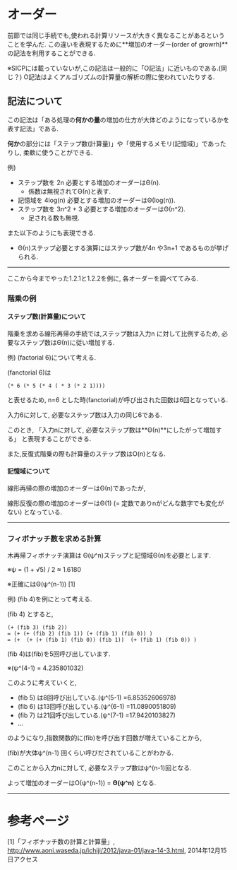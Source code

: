 # オーダー
前節では同じ手続でも,使われる計算リソースが大きく異なることがあるということを学んだ.
この違いを表現するために**増加のオーダー(order of growrh)**の記法を利用することができる.

※SICPには載っていないが,この記法は一般的に「O記法」に近いものである.(同じ？)
O記法はよくアルゴリズムの計算量の解析の際に使われていたりする.

## 記法について
この記法は「ある処理の**何かの量**の増加の仕方が大体どのようになっているかを表す記法」である.

**何か**の部分には「ステップ数(計算量)」や「使用するメモリ(記憶域)」であったりし,
柔軟に使うことができる.

例)
- ステップ数を 2n 必要とする増加のオーダーはΘ(n).
    - 係数は無視されてΘ(n)と表す.
- 記憶域を 4log(n) 必要とする増加のオーダーはΘ(log(n)).
- ステップ数を 3n^2 + 3 必要とする増加のオーダーはΘ(n^2).
    - 足される数も無視.

また以下のようにも表現できる.
- Θ(n)ステップ必要とする演算にはステップ数が4n
や3n+1 であるものが挙げられる.

---
ここから今までやった1.2.1と1.2.2を例に,
各オーダーを調べててみる.

### 階乗の例

#### ステップ数(計算量)について

階乗を求める線形再帰の手続では,ステップ数は入力n に対して比例するため,
必要なステップ数はΘ(n)に従い増加する.

例) (factorial 6)について考える.

(fanctorial 6)は

    (* 6 (* 5 (* 4 ( * 3 (* 2 1))))

と表せるため, n=6 とした時(fanctorial)が呼び出された回数は6回となっている.

入力6に対して, 必要なステップ数は入力の同じ6である.

このとき,
「入力nに対して, 必要なステップ数は**Θ(n)**にしたがって増加する」
と表現することができる.

また,反復式階乗の際も計算量のステップ数はO(n)となる.

#### 記憶域について
線形再帰の際の増加のオーダーはΘ(n)であったが,

線形反復の際の増加のオーダーはΘ(1)
(= 定数でありnがどんな数字でも変化がない)
となっている.

---

### フィボナッチ数を求める計算

木再帰フィボナッチ演算は
Θ(ψ^n)ステップと記憶域Θ(n)を必要とします.

※ψ = (1 + √5) / 2 ≈ 1.6180

※正確にはΘ(ψ^(n-1)) [1]

例) (fib 4)を例にとって考える.

(fib 4) とすると,

    (+ (fib 3) (fib 2))
    = (+ (+ (fib 2) (fib 1)) (+ (fib 1) (fib 0)) )
    = (+  (+ (+ (fib 1) (fib 0)) (fib 1))  (+ (fib 1) (fib 0)) )

(fib 4)は(fib)を5回呼び出しています.

※(ψ^(4-1) = 4.235801032)

このように考えていくと,
- (fib 5) は8回呼び出している.(ψ^(5-1) =6.85352606978)
- (fib 6) は13回呼び出している.(ψ^(6-1) =11.0890051809)
- (fib 7) は21回呼び出している.(ψ^(7-1) =17.9420103827)
- ...

のようになり,指数関数的に(fib)を呼び出す回数が増えていることから,

(fib)が大体ψ^(n-1) 回くらい呼びだされていることがわかる.

このことから入力nに対して, 必要なステップ数はψ^(n-1)回となる.

よって増加のオーダーはO(ψ^(n-1)) = **Θ(ψ^n)** となる.

---

# 参考ページ
[1]「フィボナッチ数の計算と計算量」,
<http://www.aoni.waseda.jp/ichiji/2012/java-01/java-14-3.html>,
2014年12月15日アクセス
